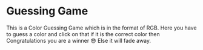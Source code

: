 # Guessing Game
This is a Color Guessing Game which is in the format of RGB.
Here you have to guess a color and click on that if it is the correct color then Congratulations you are a winner :sunglasses:
Else it will fade away.